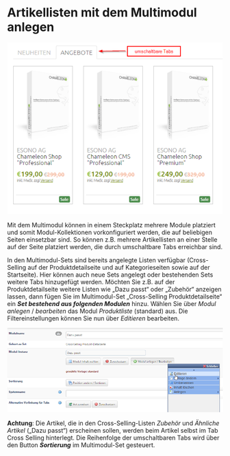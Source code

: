 # Artikellisten mit dem Multimodul anlegen

![](bild43.png)

Mit dem Multimodul können in einem Steckplatz mehrere Module platziert und somit Modul-Kollektionen vorkonfiguriert werden, die auf beliebigen Seiten einsetzbar sind. So können z.B. mehrere Artikellisten an einer Stelle auf der Seite platziert werden, die durch umschaltbare Tabs erreichbar sind.

In den Multimodul-Sets sind bereits angelegte Listen verfügbar (Cross-Selling auf der Produktdetailseite und auf Kategorieseiten sowie auf der Startseite). Hier können auch neue Sets angelegt oder bestehenden Sets weitere Tabs hinzugefügt werden.
Möchten Sie z.B. auf der Produktdetailseite weitere Listen wie „Dazu passt“ oder „Zubehör“ anzeigen lassen, dann fügen Sie im Multimodul-Set „Cross-Selling Produktdetailseite“ ein ***Set bestehend aus folgenden Modulen*** hinzu. Wählen Sie über *Modul anlegen* / *bearbeiten* das Modul *Produktliste* (standard) aus. Die Filtereinstellungen können Sie nun über *Editieren* bearbeiten.

![](bild44.png)

**Achtung**: Die Artikel, die in den Cross-Selling-Listen *Zubehör* und *Ähnliche Artikel* („Dazu passt“) erscheinen sollen, werden beim Artikel selbst im Tab Cross Selling hinterlegt. 
Die Reihenfolge der umschaltbaren Tabs wird über den Button ***Sortierung*** im Multimodul-Set gesteuert.


